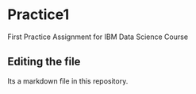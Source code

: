 # Practice1
First Practice Assignment for IBM Data Science Course 

## Editing the file

Its a markdown file in this repository. 
